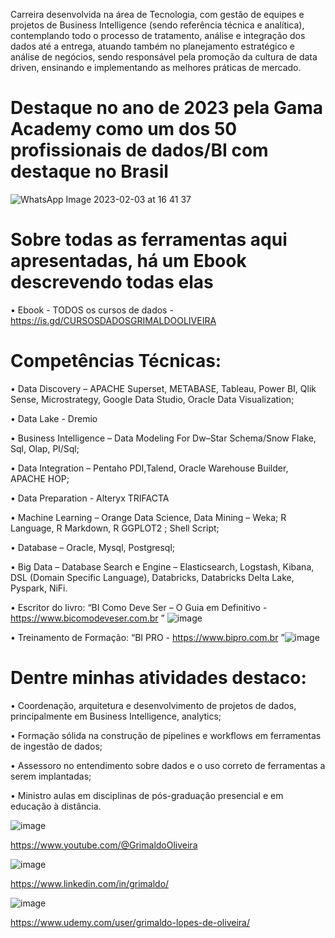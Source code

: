 Carreira desenvolvida na área de Tecnologia, com gestão de equipes e projetos de Business Intelligence (sendo referência técnica e analítica), contemplando todo o processo de tratamento, análise e integração dos dados até a entrega, atuando também no planejamento estratégico e análise de negócios, sendo responsável pela promoção da cultura de data driven, ensinando e implementando as melhores práticas de mercado.

# Destaque no ano de 2023 pela Gama Academy como um dos 50 profissionais de dados/BI com destaque no Brasil
![WhatsApp Image 2023-02-03 at 16 41 37](https://user-images.githubusercontent.com/85241884/217805143-fc8a984e-e3e2-4bfa-9cad-1d7d41d333e5.jpeg)

# Sobre todas as ferramentas aqui apresentadas, há um Ebook descrevendo todas elas

• Ebook - TODOS os cursos de dados - https://is.gd/CURSOSDADOSGRIMALDOOLIVEIRA 

# Competências Técnicas: 

• Data Discovery – APACHE Superset, METABASE, Tableau, Power BI, Qlik Sense, Microstrategy, Google Data Studio, Oracle Data Visualization;

• Data Lake - Dremio

• Business Intelligence – Data Modeling For Dw–Star Schema/Snow Flake, Sql, Olap, Pl/Sql;

• Data Integration – Pentaho PDI,Talend, Oracle Warehouse Builder, APACHE HOP;

• Data Preparation - Alteryx TRIFACTA

• Machine Learning – Orange Data Science, Data Mining – Weka; R Language, R Markdown, R GGPLOT2 ; Shell Script;

• Database – Oracle, Mysql, Postgresql;

• Big Data – Database Search e Engine – Elasticsearch, Logstash, Kibana, DSL (Domain Specific Language), Databricks, Databricks Delta Lake, Pyspark, NiFi.

• Escritor do livro: “BI Como Deve Ser – O Guia em Definitivo - https://www.bicomodeveser.com.br ” ![image](https://static.wixstatic.com/media/93ff71_c5295679bf8b4ed2b58e9dbb429f26d8.png/v1/fill/w_148,h_162,al_c,q_85,enc_auto/93ff71_c5295679bf8b4ed2b58e9dbb429f26d8.png)

• Treinamento de Formação: “BI PRO - https://www.bipro.com.br ”![image](https://static.wixstatic.com/media/bfc3af_c28d7b680909455cb8cc2d4363979380~mv2.png/v1/fill/w_77,h_64,al_c,q_85,usm_0.66_1.00_0.01,enc_auto/logobi.png)





# Dentre minhas atividades destaco:

• Coordenação, arquitetura e desenvolvimento de projetos de dados, principalmente em Business Intelligence, analytics;

• Formação sólida na construção de pipelines e workflows em ferramentas de ingestão de dados;

• Assessoro no entendimento sobre dados e o uso correto de ferramentas a serem implantadas;

• Ministro aulas em disciplinas de pós-graduação presencial e em educação à distância.


![image](https://user-images.githubusercontent.com/85241884/152814695-024fc979-8668-4b91-9741-7b854ae4bfcb.png)

https://www.youtube.com/@GrimaldoOliveira

![image](https://user-images.githubusercontent.com/85241884/152815658-42ea0926-357b-4feb-9c13-58bb471d2541.png)

https://www.linkedin.com/in/grimaldo/

![image](https://upload.wikimedia.org/wikipedia/commons/thumb/e/e3/Udemy_logo.svg/220px-Udemy_logo.svg.png)

 https://www.udemy.com/user/grimaldo-lopes-de-oliveira/
